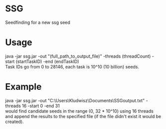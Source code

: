 # SSG
Seedfinding for a new ssg seed<br>

# Usage
java -jar ssg.jar -out "(full_path_to_output_file)" -threads (threadCount) -start (startTaskID) -end (endTaskID)<br>
Task IDs go from 0 to 28146, each task is 10^10 (10 billion) seeds.<br>

# Example
java -jar ssg.jar -out "C:\Users\Kludwisz\Documents\SSGoutput.txt" -threads 16 -start 0 -end 31<br>
would find candidate seeds in the range (0, 32 * 10^10) using 16 threads and append the results to the specified file (if the file didn't exist it would be created).
